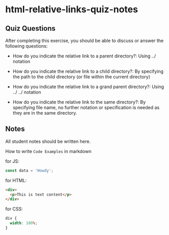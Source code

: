 # html-relative-links-quiz-notes

## Quiz Questions

After completing this exercise, you should be able to discuss or answer the following questions:

- How do you indicate the relative link to a parent directory?: Using ../ notation

- How do you indicate the relative link to a child directory?: By specifying the path to the child directory (or file within the current directory)

- How do you indicate the relative link to a grand parent directory?: Using ../ ../ notation

- How do you indicate the relative link to the same directory?: By specifying file name, no further notation or specification is needed as they are in the same directory.

## Notes

All student notes should be written here.

How to write `Code Examples` in markdown

for JS:

```javascript
const data = 'Howdy';
```

for HTML:

```html
<div>
  <p>This is text content</p>
</div>
```

for CSS:

```css
div {
  width: 100%;
}
```

